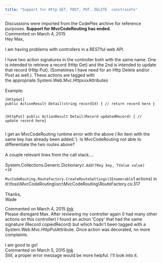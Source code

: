 ```yaml
---
title: "Support for Http GET, POST, PUT, DELETE  constraints"
---
```

<div class="note">
   Discussions were imported from the CodePlex archive for reference purposes. <b>Support for MvcCodeRouting has ended.</b></div>
<div id="post1359840" class="discussion-comment op">
   <div class="discussion-header">Commented on 
      <time datetime="2015-03-04T08:11:15.943-08:00" title="2015-03-04T08:11:15.943-08:00">March 4, 2015</time>
   </div>
   <div class="discussion-message">Hey Max, <br />
<br />
I am having problems with controllers in a RESTful web API. <br />
<br />
I have two action signatures in the controller both with the same name. One is intended to retrieve a record (Http Get) and the 2nd is intended to update that record (Http Put). (Sometimes I have need for an Http Delete and/or Post as well.). These actions are tagged with <br />
the appropriate System.Web.Mvc.HttpxxxAttributes<br />
<br />
Example:<br />
<pre><code>[HttpGet]
public ActionResult Detail(string recordId) { // return record here }

[HttpPut]
public ActionResult Detail(Record updatedRecord) { // update record here}
</code></pre>

I get an MvcCodeRouting runtime error with the above ('An item with the same key has already been added.'). Is MvcCodeRouting not able to differentiate the two routes above?<br />
<br />
A couple relevant lines from the call stack....<br />
<br />
   System.Collections.Generic.Dictionary<code>2.Add(TKey key, TValue value) +10<br />   MvcCodeRouting.RouteFactory.CreateRouteSettings(IEnumerable</code>1 actions) in d:\foss\MvcCodeRouting\src\MvcCodeRouting\RouteFactory.cs:317<br />
<br />
Thanks,<br />
Wade<br />
</div>
</div>
<div id="post1359843" class="discussion-comment">
   <div class="discussion-header">Commented on 
      <time datetime="2015-03-04T08:25:47.437-08:00" title="2015-03-04T08:25:47.437-08:00">March 4, 2015</time> <a href="#post1359843" class="post-link">link</a></div>
   <div class="discussion-message">Please disregard Max. After reviewing my controller again (I had many other actions on this controller) I found an action 'Copy' that had the same signature (Record copiedRecord) but which hadn't been tagged with a System.Web.Mvc.HttpPutAttribute. Once action was decorated, no more complaints.<br />
<br />
I am good to go!<br />
</div>
</div>
<div id="post1360111" class="discussion-comment">
   <div class="discussion-header">Commented on 
      <time datetime="2015-03-05T07:36:42.393-08:00" title="2015-03-05T07:36:42.393-08:00">March 5, 2015</time> <a href="#post1360111" class="post-link">link</a></div>
   <div class="discussion-message">Still, a proper error message would be more helpful. I'll look into it.<br />
</div>
</div>